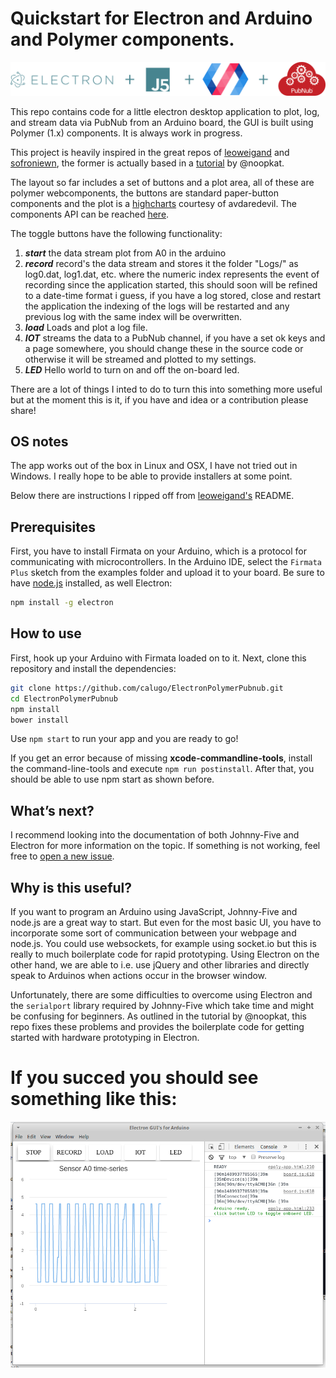 # Quickstart for Electron and Arduino and Polymer components.

![](https://github.com/calugo/ElectronPolymerPubnub/blob/master/poster2.png)

This repo contains code for a little electron desktop application to plot, log, and stream data via PubNub from an Arduino board, the GUI is built using Polymer (1.x) components. It is always work in progress.

This project is heavily inspired in the great repos of [leoweigand](https://github.com/leoweigand/electron-arduino-quickstart) and [sofroniewn](https://github.com/sofroniewn/electron-johnny-five-examples), the former is actually based in a  [tutorial](http://meow.noopkat.com/using-johnny-five-within-an-electron-app/) by @noopkat.

The layout so far includes a set of buttons and a plot area, all of these are polymer webcomponents, the buttons are standard 
paper-button components and the plot is a [highcharts](https://github.com/avdaredevil/highcharts-chart) courtesy of avdaredevil. The components API can be reached [here](https://github.com/avdaredevil/highcharts-chart).

The toggle buttons have the following functionality:

1. _**start**_ the data stream plot from A0 in the arduino
1. _**record**_ record's the data stream and stores it the folder "Logs/" as log0.dat, log1.dat, etc. where the numeric index represents the event of recording since the application started, this should soon will be refined to a date-time format i guess, if you have a log stored, close and restart the application the indexing of the logs will be restarted and any previous log with the same index will be overwritten.
1. _**load**_ Loads and plot a log file.
1. _**IOT**_ streams the data to a PubNub channel, if you have a set ok keys and a page somewhere, you should change these in the source code or otherwise it will be streamed and plotted to my settings.
1. _**LED**_ Hello world to turn on and off the on-board led.

There are a lot of things I inted to do to turn this into something more useful but at the moment this is it, if you have and idea or a contribution please share!


## OS notes

The app works out of the box in Linux and OSX, I have not tried out in Windows. I really hope to be able to provide installers at some point.

Below there are instructions I ripped off from [leoweigand's](https://github.com/leoweigand/electron-arduino-quickstart) README.

## Prerequisites
First, you have to install Firmata on your Arduino, which is a protocol for communicating with microcontrollers. In the Arduino IDE, select the `Firmata Plus` sketch from the examples folder and upload it to your board.
Be sure to have [node.js](https://nodejs.org/en/) installed, as well Electron:
```bash
npm install -g electron
```

## How to use
First, hook up your Arduino with Firmata loaded on to it.
Next, clone this repository and install the dependencies:
```bash
git clone https://github.com/calugo/ElectronPolymerPubnub.git
cd ElectronPolymerPubnub
npm install
bower install
```
Use `npm start` to run your app and you are ready to go!
  
If you get an error because of missing **xcode-commandline-tools**, install the command-line-tools and execute `npm run postinstall`. After that, you should be able to use npm start as shown before.

## What’s next?
I recommend looking into the documentation of both Johnny-Five and Electron for more information on the topic. If something is not working, feel free to [open a new issue](https://github.com/calugo/ElectronPolymerPubnub/issues/new).

## Why is this useful?
If you want to program an Arduino using JavaScript, Johnny-Five and node.js are a great way to start. But even for the most basic UI, you have to incorporate some sort of communication between your webpage and node.js. You could use websockets, for example using socket.io but this is really to much boilerplate code for rapid prototyping. Using Electron on the other hand, we are able to i.e. use jQuery and other libraries and directly speak to Arduinos when actions occur in the browser window.
  
Unfortunately, there are some difficulties to overcome using Electron and the `serialport` library required by Johnny-Five which take time and might be confusing for beginners. As outlined in the tutorial by @noopkat, this repo fixes these problems and provides the boilerplate code for getting started with hardware prototyping in Electron.

# If you succed you should see something like this:

![](https://github.com/calugo/ElectronPolymerPubnub/blob/master/GUI.png)
